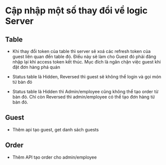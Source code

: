 # Cập nhập một số thay đổi về logic Server

## Table

- Khi thay đổi token của table thì server sẽ xoá các refresh token của guest liên quan đến table đó. Điều này sẽ làm cho Guest đó phải đăng nhập lại khi access token kết thúc. Mục đích là ngăn chặn việc guest khi đặt đơn hàng phá quán

- Status table là Hidden, Reversed thì guest sẽ không thể login và gọi món từ bàn đó

- Status table là Hidden thì Admin/employee cũng không thể tạo order từ bàn đó. Chỉ còn Reversed thì admin/employee có thể tạo đơn hàng từ bàn đó.

## Guest

- Thêm api tạo guest, get danh sách guests

## Order

- Thêm API tạo order cho admin/employee
